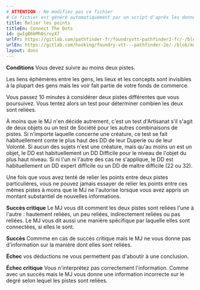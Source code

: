 ```yaml
---
# ATTENTION : Ne modifiez pas ce fichier
# Ce fichier est généré automatiquement par un script d'après les données du module Foundry VTT officiel et de sa traduction
title: Relier les points
titleEn: Connect The Dots
id: gwIgB6bMh0sruyX7
urlFr: https://gitlab.com/pathfinder-fr/foundryvtt-pathfinder2-fr/-/blob/master/data/feats/gwIgB6bMh0sruyX7.htm
urlEn: https://gitlab.com/hooking/foundry-vtt---pathfinder-2e/-/blob/master/packs/data/feats.db/connect-the-dots.json
layout: dons
---
```

**Conditions** Vous devez suivre au moins deux pistes.

Les liens éphémères entre les gens, les lieux et les concepts sont invisibles à la plupart des gens mais les voir fait partie de votre fonds de commerce.

Vous passez 10 minutes à considérer deux pistes différentes que vous poursuivez. Vous tentez alors un test pour déterminer combien les deux sont reliées.

À moins que le MJ n'en décide autrement, c'est un test d'Artisanat s'il s'agit de deux objets ou un test de Société pour les autres combinaisons de pistes. Si n'importe laquelle concerne une créature, ce test se fait habituellement conte le plus haut des DD de leur Duperie ou de leur Volonté. Si aucun des sujets n'est une créature, mais qu'au moins un est un objet, le DD est habituellement un DD Difficile pour le niveau de l'objet du plus haut niveau. Si ni l'un ni l'autre des cas ne s'applique, le DD est habituellement un DD expert difficile ou un DD de maître difficile (22 ou 32).

Une fois que vous avez tenté de relier les points entre deux pistes particulières, vous ne pouvez jamais essayer de relier les points entre ces mêmes pistes à moins que le MJ ne l'autorise lorsque vous avez appris un montant substantiel de nouvelles informations.

**Succès critique** Le MJ vous dit comment les deux pistes sont reliées l'une à l'autre : hautement reliées, un peu reliées, indirectement reliées ou pas reliées. Le MJ vous dit aussi une manière spécifique par laquelle elles sont connectées, si elles le sont.

**Succès** Commme en cas de succès critique mais le MJ ne vous donne pas d'information sur la manière dont elles sont reliées.

**Échec** vos déductions ne vous permettent pas d'aboutir à une conclusion.

**Échec critique** Vous n'interprétez pas correctement l'information. Comme avec un succès mais le MJ vous donne une information incorrecte sur le degré selon lequel les pistes sont reliées.
